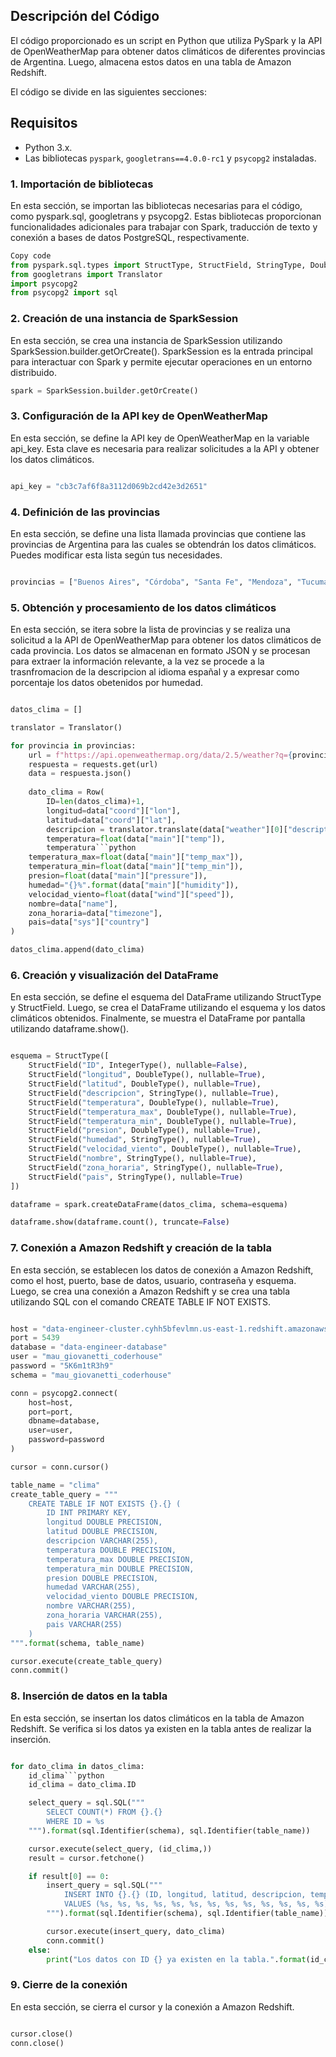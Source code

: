 
## Descripción del Código
El código proporcionado es un script en Python que utiliza PySpark y la API de OpenWeatherMap para obtener datos climáticos de diferentes provincias de Argentina. Luego, almacena estos datos en una tabla de Amazon Redshift.

El código se divide en las siguientes secciones:


## Requisitos

- Python 3.x.
- Las bibliotecas `pyspark`, `googletrans==4.0.0-rc1` y `psycopg2` instaladas. 




### 1. Importación de bibliotecas
En esta sección, se importan las bibliotecas necesarias para el código, como pyspark.sql, googletrans y psycopg2. Estas bibliotecas proporcionan funcionalidades adicionales para trabajar con Spark, traducción de texto y conexión a bases de datos PostgreSQL, respectivamente.

```python
Copy code
from pyspark.sql.types import StructType, StructField, StringType, DoubleType, IntegerType
from googletrans import Translator
import psycopg2
from psycopg2 import sql
```

### 2. Creación de una instancia de SparkSession
En esta sección, se crea una instancia de SparkSession utilizando SparkSession.builder.getOrCreate(). SparkSession es la entrada principal para interactuar con Spark y permite ejecutar operaciones en un entorno distribuido.

```python
spark = SparkSession.builder.getOrCreate()

```

### 3. Configuración de la API key de OpenWeatherMap
En esta sección, se define la API key de OpenWeatherMap en la variable api_key. Esta clave es necesaria para realizar solicitudes a la API y obtener los datos climáticos.

```python

api_key = "cb3c7af6f8a3112d069b2cd42e3d2651"

```
### 4. Definición de las provincias
En esta sección, se define una lista llamada provincias que contiene las provincias de Argentina para las cuales se obtendrán los datos climáticos. Puedes modificar esta lista según tus necesidades.

```python

provincias = ["Buenos Aires", "Córdoba", "Santa Fe", "Mendoza", "Tucumán", "Parana", "Salta", "Resistencia", "Corrientes", "Misiones", "Santiago del Estero", "San Juan", "San Salvador de Jujuy", "Viedma", "Formosa", "Neuquén", "Rawson", "San Luis", "Catamarca", "La Rioja, AR", "Santa Rosa, AR", "Rio Gallegos", "Ushuaia"]

```

### 5. Obtención y procesamiento de los datos climáticos
En esta sección, se itera sobre la lista de provincias y se realiza una solicitud a la API de OpenWeatherMap para obtener los datos climáticos de cada provincia. Los datos se almacenan en formato JSON y se procesan para extraer la información relevante, a la vez se procede a la trasnfromacion de la descripcion al idioma españal y a expresar como porcentaje los datos obetenidos por humedad.

```python

datos_clima = []

translator = Translator()

for provincia in provincias:
    url = f"https://api.openweathermap.org/data/2.5/weather?q={provincia}&appid={api_key}&units=metric"
    respuesta = requests.get(url)
    data = respuesta.json()
    
    dato_clima = Row(
        ID=len(datos_clima)+1,
        longitud=data["coord"]["lon"],
        latitud=data["coord"]["lat"],
        descripcion = translator.translate(data["weather"][0]["description"], src='en', dest='es').text,
        temperatura=float(data["main"]["temp"]),
        temperatura```python
    temperatura_max=float(data["main"]["temp_max"]),
    temperatura_min=float(data["main"]["temp_min"]),
    presion=float(data["main"]["pressure"]),
    humedad="{}%".format(data["main"]["humidity"]),
    velocidad_viento=float(data["wind"]["speed"]),
    nombre=data["name"],
    zona_horaria=data["timezone"],
    pais=data["sys"]["country"]
)

datos_clima.append(dato_clima)


```

### 6. Creación y visualización del DataFrame
En esta sección, se define el esquema del DataFrame utilizando StructType y StructField. Luego, se crea el DataFrame utilizando el esquema y los datos climáticos obtenidos. Finalmente, se muestra el DataFrame por pantalla utilizando dataframe.show().


```python

esquema = StructType([
    StructField("ID", IntegerType(), nullable=False),
    StructField("longitud", DoubleType(), nullable=True),
    StructField("latitud", DoubleType(), nullable=True),
    StructField("descripcion", StringType(), nullable=True),
    StructField("temperatura", DoubleType(), nullable=True),
    StructField("temperatura_max", DoubleType(), nullable=True),
    StructField("temperatura_min", DoubleType(), nullable=True),
    StructField("presion", DoubleType(), nullable=True),
    StructField("humedad", StringType(), nullable=True),
    StructField("velocidad_viento", DoubleType(), nullable=True),
    StructField("nombre", StringType(), nullable=True),
    StructField("zona_horaria", StringType(), nullable=True),
    StructField("pais", StringType(), nullable=True)
])

dataframe = spark.createDataFrame(datos_clima, schema=esquema)

dataframe.show(dataframe.count(), truncate=False)
```

### 7. Conexión a Amazon Redshift y creación de la tabla
En esta sección, se establecen los datos de conexión a Amazon Redshift, como el host, puerto, base de datos, usuario, contraseña y esquema. Luego, se crea una conexión a Amazon Redshift y se crea una tabla utilizando SQL con el comando CREATE TABLE IF NOT EXISTS.

```python

host = "data-engineer-cluster.cyhh5bfevlmn.us-east-1.redshift.amazonaws.com"
port = 5439
database = "data-engineer-database"
user = "mau_giovanetti_coderhouse"
password = "5K6m1tR3h9"
schema = "mau_giovanetti_coderhouse"

conn = psycopg2.connect(
    host=host,
    port=port,
    dbname=database,
    user=user,
    password=password
)

cursor = conn.cursor()

table_name = "clima"
create_table_query = """
    CREATE TABLE IF NOT EXISTS {}.{} (
        ID INT PRIMARY KEY,
        longitud DOUBLE PRECISION,
        latitud DOUBLE PRECISION,
        descripcion VARCHAR(255),
        temperatura DOUBLE PRECISION,
        temperatura_max DOUBLE PRECISION,
        temperatura_min DOUBLE PRECISION,
        presion DOUBLE PRECISION,
        humedad VARCHAR(255),
        velocidad_viento DOUBLE PRECISION,
        nombre VARCHAR(255),
        zona_horaria VARCHAR(255),
        pais VARCHAR(255)
    )
""".format(schema, table_name)

cursor.execute(create_table_query)
conn.commit()
```
### 8. Inserción de datos en la tabla
En esta sección, se insertan los datos climáticos en la tabla de Amazon Redshift. Se verifica si los datos ya existen en la tabla antes de realizar la inserción.

```python

for dato_clima in datos_clima:
    id_clima```python
    id_clima = dato_clima.ID

    select_query = sql.SQL("""
        SELECT COUNT(*) FROM {}.{}
        WHERE ID = %s
    """).format(sql.Identifier(schema), sql.Identifier(table_name))

    cursor.execute(select_query, (id_clima,))
    result = cursor.fetchone()

    if result[0] == 0:
        insert_query = sql.SQL("""
            INSERT INTO {}.{} (ID, longitud, latitud, descripcion, temperatura, temperatura_max, temperatura_min, presion, humedad, velocidad_viento, nombre, zona_horaria, pais)
            VALUES (%s, %s, %s, %s, %s, %s, %s, %s, %s, %s, %s, %s, %s)
        """).format(sql.Identifier(schema), sql.Identifier(table_name))

        cursor.execute(insert_query, dato_clima)
        conn.commit()
    else:
        print("Los datos con ID {} ya existen en la tabla.".format(id_clima))

```


### 9. Cierre de la conexión
En esta sección, se cierra el cursor y la conexión a Amazon Redshift.

```python

cursor.close()
conn.close()

```

